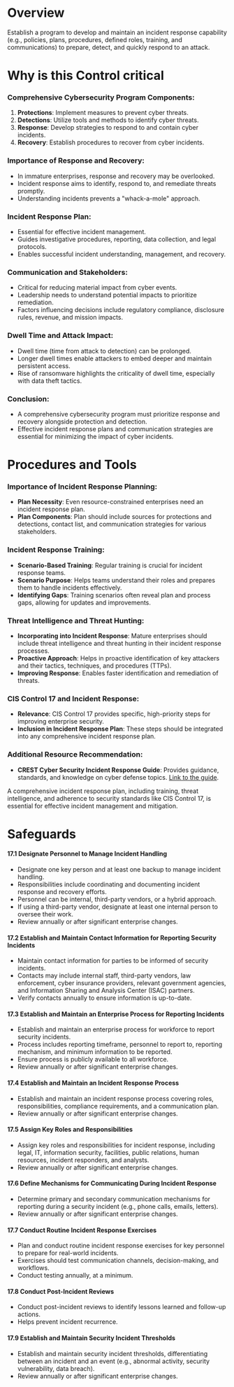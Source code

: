 # Overview 

Establish a program to develop and maintain an incident response capability (e.g., policies, plans, procedures, defined roles, training, and communications) to prepare, detect, and quickly respond to an attack.

# Why is this Control critical

### Comprehensive Cybersecurity Program Components:
1. **Protections**: Implement measures to prevent cyber threats.
2. **Detections**: Utilize tools and methods to identify cyber threats.
3. **Response**: Develop strategies to respond to and contain cyber incidents.
4. **Recovery**: Establish procedures to recover from cyber incidents.

### Importance of Response and Recovery:
- In immature enterprises, response and recovery may be overlooked.
- Incident response aims to identify, respond to, and remediate threats promptly.
- Understanding incidents prevents a "whack-a-mole" approach.

### Incident Response Plan:
- Essential for effective incident management.
- Guides investigative procedures, reporting, data collection, and legal protocols.
- Enables successful incident understanding, management, and recovery.

### Communication and Stakeholders:
- Critical for reducing material impact from cyber events.
- Leadership needs to understand potential impacts to prioritize remediation.
- Factors influencing decisions include regulatory compliance, disclosure rules, revenue, and mission impacts.

### Dwell Time and Attack Impact:
- Dwell time (time from attack to detection) can be prolonged.
- Longer dwell times enable attackers to embed deeper and maintain persistent access.
- Rise of ransomware highlights the criticality of dwell time, especially with data theft tactics.

### Conclusion:
- A comprehensive cybersecurity program must prioritize response and recovery alongside protection and detection.
- Effective incident response plans and communication strategies are essential for minimizing the impact of cyber incidents.

# Procedures and Tools

### Importance of Incident Response Planning:
- **Plan Necessity**: Even resource-constrained enterprises need an incident response plan.
- **Plan Components**: Plan should include sources for protections and detections, contact list, and communication strategies for various stakeholders.

### Incident Response Training:
- **Scenario-Based Training**: Regular training is crucial for incident response teams.
- **Scenario Purpose**: Helps teams understand their roles and prepares them to handle incidents effectively.
- **Identifying Gaps**: Training scenarios often reveal plan and process gaps, allowing for updates and improvements.

### Threat Intelligence and Threat Hunting:
- **Incorporating into Incident Response**: Mature enterprises should include threat intelligence and threat hunting in their incident response processes.
- **Proactive Approach**: Helps in proactive identification of key attackers and their tactics, techniques, and procedures (TTPs).
- **Improving Response**: Enables faster identification and remediation of threats.

### CIS Control 17 and Incident Response:
- **Relevance**: CIS Control 17 provides specific, high-priority steps for improving enterprise security.
- **Inclusion in Incident Response Plan**: These steps should be integrated into any comprehensive incident response plan.

### Additional Resource Recommendation:
- **CREST Cyber Security Incident Response Guide**: Provides guidance, standards, and knowledge on cyber defense topics. [Link to the guide](https://www.crest-approved.org/wp-content/uploads/2014/11/CSIR-Procurement-Guide.pdf).

A comprehensive incident response plan, including training, threat intelligence, and adherence to security standards like CIS Control 17, is essential for effective incident management and mitigation.

# Safeguards

#### 17.1 Designate Personnel to Manage Incident Handling
- Designate one key person and at least one backup to manage incident handling.
- Responsibilities include coordinating and documenting incident response and recovery efforts.
- Personnel can be internal, third-party vendors, or a hybrid approach.
- If using a third-party vendor, designate at least one internal person to oversee their work.
- Review annually or after significant enterprise changes.

#### 17.2 Establish and Maintain Contact Information for Reporting Security Incidents
- Maintain contact information for parties to be informed of security incidents.
- Contacts may include internal staff, third-party vendors, law enforcement, cyber insurance providers, relevant government agencies, and Information Sharing and Analysis Center (ISAC) partners.
- Verify contacts annually to ensure information is up-to-date.

#### 17.3 Establish and Maintain an Enterprise Process for Reporting Incidents
- Establish and maintain an enterprise process for workforce to report security incidents.
- Process includes reporting timeframe, personnel to report to, reporting mechanism, and minimum information to be reported.
- Ensure process is publicly available to all workforce.
- Review annually or after significant enterprise changes.

#### 17.4 Establish and Maintain an Incident Response Process
- Establish and maintain an incident response process covering roles, responsibilities, compliance requirements, and a communication plan.
- Review annually or after significant enterprise changes.

#### 17.5 Assign Key Roles and Responsibilities
- Assign key roles and responsibilities for incident response, including legal, IT, information security, facilities, public relations, human resources, incident responders, and analysts.
- Review annually or after significant enterprise changes.

#### 17.6 Define Mechanisms for Communicating During Incident Response
- Determine primary and secondary communication mechanisms for reporting during a security incident (e.g., phone calls, emails, letters).
- Review annually or after significant enterprise changes.

#### 17.7 Conduct Routine Incident Response Exercises
- Plan and conduct routine incident response exercises for key personnel to prepare for real-world incidents.
- Exercises should test communication channels, decision-making, and workflows.
- Conduct testing annually, at a minimum.

#### 17.8 Conduct Post-Incident Reviews
- Conduct post-incident reviews to identify lessons learned and follow-up actions.
- Helps prevent incident recurrence.

#### 17.9 Establish and Maintain Security Incident Thresholds
- Establish and maintain security incident thresholds, differentiating between an incident and an event (e.g., abnormal activity, security vulnerability, data breach).
- Review annually or after significant enterprise changes.